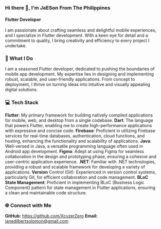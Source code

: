 ### Hi there 👋, I'm JaESon From The Philippines
#### Flutter Developer

I am passionate about crafting seamless and delightful mobile experiences, and I specialize in Flutter development. With a keen eye for detail and a commitment to quality, I bring creativity and efficiency to every project I undertake.

### 🚀 What I Do

I am a seasoned Flutter developer, dedicated to pushing the boundaries of mobile app development. My expertise lies in designing and implementing robust, scalable, and user-friendly applications. From concept to deployment, I thrive on turning ideas into intuitive and visually appealing digital solutions.

### 💻 Tech Stack

**Flutter**: My primary framework for building natively compiled applications for mobile, web, and desktop from a single codebase.
**Dart**: The language that powers Flutter, enabling me to create high-performance applications with expressive and concise code.
**Firebase**: Proficient in utilizing Firebase services for real-time databases, authentication, cloud functions, and hosting, enhancing the functionality and scalability of applications.
**Java**: Well-versed in Java, a versatile programming language often used in Android app development.
**Figma**: Adept at using Figma for seamless collaboration in the design and prototyping phase, ensuring a cohesive and user-centric application experience.
.**NET**: Familiar with .NET technologies, providing a robust and scalable framework for developing a variety of applications.
**Version** Control (Git): Experienced in version control systems, particularly Git, for efficient collaboration and code management.
**BLoC State Management**: Proficient in implementing BLoC (Business Logic Component) pattern for state management in Flutter applications, ensuring a clean and maintainable code structure.

### 🌐 Connect with Me
**GitHub:** https://github.com/XcyzerZero
**Email:** janedilbertsolomon@gmail.com 
